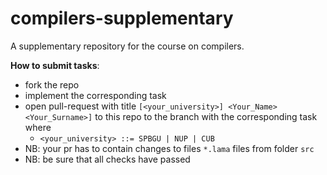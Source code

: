 # compilers-supplementary
A supplementary repository for the course on compilers.

**How to submit tasks**:
* fork the repo
* implement the corresponding task
* open pull-request with title `[<your_university>] <Your_Name> <Your_Surname>]` to this repo to the branch with the corresponding task where
  + `<your_university> ::= SPBGU | NUP | CUB` 
* NB: your pr has to contain changes to files `*.lama` files from folder `src`
* NB: be sure that all checks have passed